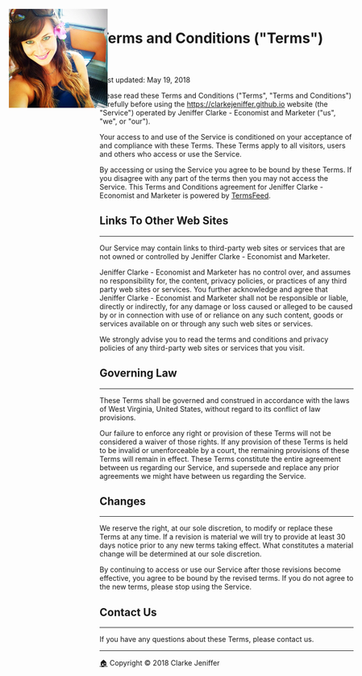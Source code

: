 <figure><img src="../images/favicon/favicon-196x196.png" style="display: inline; position: absolute; top: 48px; left: 48px"></figure>

# Terms and Conditions ("Terms")  
[🏠](../Home.html)

Last updated: May 19, 2018

Please read these Terms and Conditions ("Terms", "Terms and Conditions")
carefully before using the https://clarkejeniffer.github.io website (the
"Service") operated by Jeniffer Clarke - Economist and Marketer ("us", "we",
or "our").

Your access to and use of the Service is conditioned on your acceptance of and
compliance with these Terms. These Terms apply to all visitors, users and
others who access or use the Service.

By accessing or using the Service you agree to be bound by these Terms. If you
disagree with any part of the terms then you may not access the Service. This
Terms and Conditions agreement for Jeniffer Clarke - Economist and Marketer is
powered by [TermsFeed](https://termsfeed.com/).

## Links To Other Web Sites  
------------------------

Our Service may contain links to third-party web sites or services that are
not owned or controlled by Jeniffer Clarke - Economist and Marketer.

Jeniffer Clarke - Economist and Marketer has no control over, and assumes no
responsibility for, the content, privacy policies, or practices of any third
party web sites or services. You further acknowledge and agree that Jeniffer
Clarke - Economist and Marketer shall not be responsible or liable, directly
or indirectly, for any damage or loss caused or alleged to be caused by or in
connection with use of or reliance on any such content, goods or services
available on or through any such web sites or services.

We strongly advise you to read the terms and conditions and privacy policies
of any third-party web sites or services that you visit.

## Governing Law  
-------------

These Terms shall be governed and construed in accordance with the laws of
West Virginia, United States, without regard to its conflict of law
provisions.

Our failure to enforce any right or provision of these Terms will not be
considered a waiver of those rights. If any provision of these Terms is held
to be invalid or unenforceable by a court, the remaining provisions of these
Terms will remain in effect. These Terms constitute the entire agreement
between us regarding our Service, and supersede and replace any prior
agreements we might have between us regarding the Service.

## Changes  
-------

We reserve the right, at our sole discretion, to modify or replace these Terms
at any time. If a revision is material we will try to provide at least 30 days
notice prior to any new terms taking effect. What constitutes a material
change will be determined at our sole discretion.

By continuing to access or use our Service after those revisions become
effective, you agree to be bound by the revised terms. If you do not agree to
the new terms, please stop using the Service.

## Contact Us  
----------

If you have any questions about these Terms, please contact us.
  
* * *
[🏠](../Home.html) Copyright © 2018 Clarke Jeniffer
